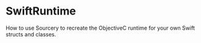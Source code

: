 # SwiftRuntime
How to use Sourcery to recreate the ObjectiveC runtime for your own Swift structs and classes.

